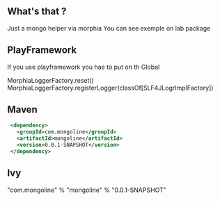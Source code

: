
What's that ?
---
Just a mongo helper via morphia
You can see exemple on lab package


PlayFramework
---
If you use playframework you hae to put on th Global

MorphiaLoggerFactory.reset()
MorphiaLoggerFactory.registerLogger(classOf[SLF4JLogrImplFactory])



Maven
---
```xml
 <dependency>
   <groupId>com.mongoline</groupId>
   <artifactId>mongoline</artifactId>
   <version>0.0.1-SNAPSHOT</version>
 </dependency>
```


Ivy
--

 "com.mongoline"  % "mongoline" % "0.0.1-SNAPSHOT"


